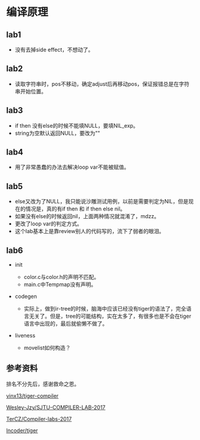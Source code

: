 # 编译原理

## lab1

- 没有去掉side effect，不想动了。

## lab2

- 读取字符串时，pos不移动，确定adjust后再移动pos，保证报错总是在字符串开始位置。

## lab3

- if then 没有else的时候不能填NULL，要填NIL_exp。
- string为空默认返回NULL，要改为""

## lab4

- 用了非常愚蠢的办法去解决loop var不能被赋值。

## lab5

- else又改为了NULL，我只能说沙雕测试用例，以前是需要判定为NIL，但是现在的情况是，真的有if then 和 if then else nil。
- 如果没有else的时候返回nil，上面两种情况就混淆了，mdzz。
- 更改了loop var的判定方式。
- 这个lab基本上是靠review别人的代码写的，流下了弱者的眼泪。

## lab6

- init
  - color.c与color.h的声明不匹配。
  - main.c中Tempmap没有声明。

- codegen
  - 实际上，做到ir-tree的时候，脑海中应该已经没有tiger的语法了，完全语言无关了。但是，tree的可能结构，实在太多了，有很多也是不会在tiger语言中出现的，最后就偷懒不做了。

- liveness
  - movelist如何构造？

## 参考资料

排名不分先后，感谢救命之恩。

[vinx13/tiger-compiler](https://github.com/vinx13/tiger-compiler)

[Wesley-Jzy/SJTU-COMPILER-LAB-2017](https://github.com/Wesley-Jzy/SJTU-COMPILER-LAB-2017)

[TerCZ/Compiler-labs-2017](https://github.com/TerCZ/Compiler-labs-2017)

[lncoder/tiger](https://github.com/lhcoder/tiger)

